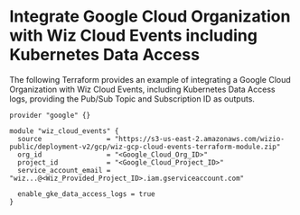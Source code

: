 # Integrate Google Cloud Organization with Wiz Cloud Events including Kubernetes Data Access

The following Terraform provides an example of integrating a Google Cloud Organization with Wiz Cloud Events, including Kubernetes Data Access logs, providing the Pub/Sub Topic and Subscription ID as outputs.

```hcl
provider "google" {}

module "wiz_cloud_events" {
  source                = "https://s3-us-east-2.amazonaws.com/wizio-public/deployment-v2/gcp/wiz-gcp-cloud-events-terraform-module.zip"
  org_id                = "<Google_Cloud_Org_ID>"
  project_id            = "<Google_Cloud_Project_ID>"
  service_account_email = "wiz...@<Wiz_Provided_Project_ID>.iam.gserviceaccount.com"

  enable_gke_data_access_logs = true
}
```
